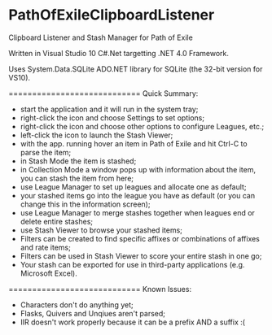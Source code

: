 PathOfExileClipboardListener
============================

Clipboard Listener and Stash Manager for Path of Exile

Written in Visual Studio 10 C#.Net targetting .NET 4.0 Framework.

Uses System.Data.SQLite ADO.NET library for SQLite (the 32-bit version for VS10).

============================
Quick Summary:

- start the application and it will run in the system tray;
- right-click the icon and choose Settings to set options;
- right-click the icon and choose other options to configure Leagues, etc.;
- left-click the icon to launch the Stash Viewer;
- with the app. running hover an item in Path of Exile and hit Ctrl-C to parse the item;
- in Stash Mode the item is stashed;
- in Collection Mode a window pops up with information about the item, you can stash the item from here;
- use League Manager to set up leagues and allocate one as default;
- your stashed items go into the league you have as default (or you can change this in the information screen);
- use League Manager to merge stashes together when leagues end or delete entire stashes;
- use Stash Viewer to browse your stashed items;
- Filters can be created to find specific affixes or combinations of affixes and rate items;
- Filters can be used in Stash Viewer to score your entire stash in one go;
- Your stash can be exported for use in third-party applications (e.g. Microsoft Excel).


============================
Known Issues:

- Characters don't do anything yet;
- Flasks, Quivers and Unqiues aren't parsed;
- IIR doesn't work properly because it can be a prefix AND a suffix :(
